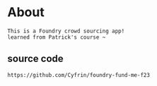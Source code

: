 # About
    This is a Foundry crowd sourcing app! 
    learned from Patrick's course ~

## source code
    https://github.com/Cyfrin/foundry-fund-me-f23